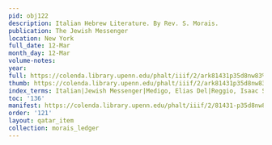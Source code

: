 ```yaml
---
pid: obj122
description: Italian Hebrew Literature. By Rev. S. Morais.
publication: The Jewish Messenger
location: New York
full_date: 12-Mar
month_day: 12-Mar
volume-notes:
year:
full: https://colenda.library.upenn.edu/phalt/iiif/2/ark81431p35d8nw83%2FSHA256E-s7763618--83c7f92c94a6653bf97bc93eb7ab21bc1bed268821fcb826d12a5b01242f7ab3.jpeg/full/3500,/0/default.jpg
thumb: https://colenda.library.upenn.edu/phalt/iiif/2/ark81431p35d8nw83%2FSHA256E-s7763618--83c7f92c94a6653bf97bc93eb7ab21bc1bed268821fcb826d12a5b01242f7ab3.jpeg/full/!200,200/0/default.jpg
index_terms: Italian|Jewish Messenger|Medigo, Elias Del|Reggio, Isaac Samuel
toc: '136'
manifest: https://colenda.library.upenn.edu/phalt/iiif/2/81431-p35d8nw83/manifest
order: '121'
layout: qatar_item
collection: morais_ledger
---
```

